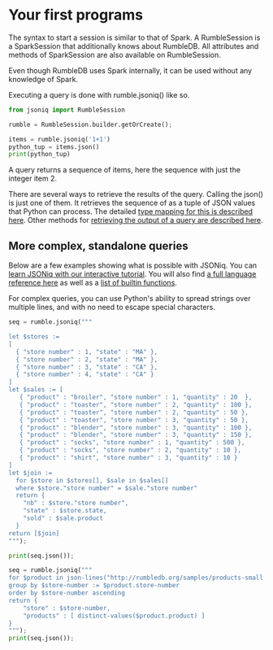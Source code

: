 # Your first programs

The syntax to start a session is similar to that of Spark. A RumbleSession is a SparkSession that additionally knows about RumbleDB. All attributes and methods of SparkSession are also available on RumbleSession.

Even though RumbleDB uses Spark internally, it can be used without any knowledge of Spark.

Executing a query is done with rumble.jsoniq() like so.

```python
from jsoniq import RumbleSession

rumble = RumbleSession.builder.getOrCreate();

items = rumble.jsoniq('1+1')
python_tup = items.json()
print(python_tup)
```

A query returns a sequence of items, here the sequence with just the integer item 2.

There are several ways to retrieve the results of the query. Calling the json() is just one of them. It retrieves the sequence of as a tuple of JSON values that Python can process. The detailed [type mapping for this is described here](type-mapping.md). Other methods for [retrieving the output of a query are described here](ways-to-get-and-process-the-output-of-a-jsoniq-query.md).

## More complex, standalone queries

Below are a few examples showing what is possible with JSONiq. You can [learn JSONiq with our interactive tutorial](https://colab.research.google.com/github/RumbleDB/rumble/blob/master/RumbleSandbox.ipynb). You will also find [a full language reference here](../the-jsoniq-language/jsoniq-specification/) as well as a [list of builtin functions](../rumbledb-reference/function-library.md).

For complex queries, you can use Python's ability to spread strings over multiple lines, and with no need to escape special characters.

```python
seq = rumble.jsoniq("""

let $stores :=
[
  { "store number" : 1, "state" : "MA" },
  { "store number" : 2, "state" : "MA" },
  { "store number" : 3, "state" : "CA" },
  { "store number" : 4, "state" : "CA" }
]
let $sales := [
   { "product" : "broiler", "store number" : 1, "quantity" : 20  },
   { "product" : "toaster", "store number" : 2, "quantity" : 100 },
   { "product" : "toaster", "store number" : 2, "quantity" : 50 },
   { "product" : "toaster", "store number" : 3, "quantity" : 50 },
   { "product" : "blender", "store number" : 3, "quantity" : 100 },
   { "product" : "blender", "store number" : 3, "quantity" : 150 },
   { "product" : "socks", "store number" : 1, "quantity" : 500 },
   { "product" : "socks", "store number" : 2, "quantity" : 10 },
   { "product" : "shirt", "store number" : 3, "quantity" : 10 }
]
let $join :=
  for $store in $stores[], $sale in $sales[]
  where $store."store number" = $sale."store number"
  return {
    "nb" : $store."store number",
    "state" : $store.state,
    "sold" : $sale.product
  }
return [$join]
""");

print(seq.json());

seq = rumble.jsoniq("""
for $product in json-lines("http://rumbledb.org/samples/products-small.json", 10)
group by $store-number := $product.store-number
order by $store-number ascending
return {
    "store" : $store-number,
    "products" : [ distinct-values($product.product) ]
}
""");
print(seq.json());
```
